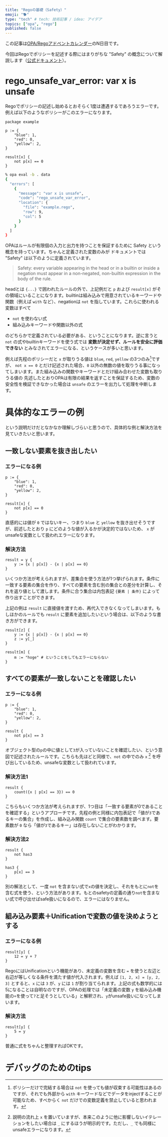 ```yaml
---
title: "Regoの基礎（Safety）"
emoji: "🐕"
type: "tech" # tech: 技術記事 / idea: アイデア
topics: ["opa", "rego"]
published: false
---
```


この記事は[OPA/Regoアドベントカレンダー](https://adventar.org/calendars/6601)のN日目です。

今回はRegoでポリシーを記述する際にはまりがちな "Safety" の概念について解説します（[公式ドキュメント](https://www.openpolicyagent.org/docs/latest/faq/#safety)）。

# rego_unsafe_var_error: var x is unsafe

Regoでポリシーの記述し始めるとおそらく1度は遭遇するであろうエラーです。例えば以下のようなポリシーがこのエラーになります。

```rego:example.rego
package example

p := {
    "blue": 1,
    "red": 0,
    "yellow": 2,
}

result[x] {
    not p[x] == 0
}
```

```bash
% opa eval -b . data
{
  "errors": [
    {
      "message": "var x is unsafe",
      "code": "rego_unsafe_var_error",
      "location": {
        "file": "example.rego",
        "row": 9,
        "col": 5
      }
    }
  ]
}
```

OPAはルールが有限個の入力と出力を持つことを保証するために Safety という概念を持っています。ちゃんと定義された変数のみが
ドキュメントでは "Safety" は以下のように定義されています。

> Safety: every variable appearing in the head or in a builtin or inside a negation must appear in a non-negated, non-builtin expression in the body of the rule.

headとは `{...}` で囲われたルールの外で、上記例だと `p` および `result[x]` がその領域にいることになります。builtinは組み込みで用意されているキーワードや関数（例えば `with` など）、negationは `not` を指しています。これらに使われる変数はすべて

- `not` を使わない式
- 組み込みキーワードや関数以外の式

のどちらかで定義されている必要がある、ということになります。逆に言うと `not` の式やbuiltinキーワードを使う式では **変数が決定せず、ルールを安全に評価できない** とみなされてエラーになる、というケースが多いと思います。

例えば先程のポリシーだと `x` が取りうる値は `blue`, `red`, `yellow` の3つのみ[^values]ですが、 `not x == 0` とだけ記述された場合、`0` 以外の無数の値を取りうる事になってしまいます。また組み込みの関数やキーワードとだけ組み合わせた変数も取りうる値の
先述したとおりOPAは有限の結果を返すことを保証するため、変数の安全性を検証できなかった場合は `unsafe` のエラーを出力して処理を中断します。

# 具体的なエラーの例

という説明だけだとなかなか理解しづらいと思うので、具体的な例と解決方法を見ていきたいと思います。

## 一致しない要素を抜き出したい

### エラーになる例

```rego
p := {
    "blue": 1,
    "red": 0,
    "yellow": 2,
}

result[x] {
    not p[x] == 0
}
```

直感的には値が `0` ではないキー、つまり `blue` と `yellow` を抜き出せそうですが、前述したとおり `p` にどのような値が入るかが決定的ではないため、 `x` がunsafeな変数として扱われエラーになります。

### 解決方法

```rego
result = y {
    y := {x | p[x]} - {x | p[x] == 0}
}
```

いくつか方法が考えられますが、差集合を使う方法が1つ挙げられます。条件に一致する要素の集合を作り、すべての要素を含む別の集合との差分を計算し、それを返り値として渡します。条件に合う集合は内包表記 `{要素 | 条件}` によって作り出すことができます。

上記の例は `result` に直接値を渡すため、再代入できなくなってしまいます。もしほかのルールでも `result` に要素を追加したいという場合は、以下のような書き方ができます。

```rego
result[z] {
    y := {x | p[x]} - {x | p[x] == 0}
    z := y[_]
}

result[m] {
    m := "hoge" # ということをしてもエラーにならない
}
```

## すべての要素が一致しないことを確認したい

### エラーになる例

```rego
p := {
    "blue": 1,
    "red": 0,
    "yellow": 2,
}

result {
    not p[x] == 3
}
```

オブジェクト型の`p`の中に値として`3`が入っていないことを確認したい、という意図で記述されたルールです。こちらも先ほどと同様で、`not` の中でのみ `x` [^low_bar] を呼び出しているため、unsafeな変数として扱われています。

### 解決方法1

```rego
result {
    count({x | p[x] == 3}) == 0
}
```

こちらもいくつか方法が考えられますが、1つ目は「一致する要素が0であることを確認する」というアプローチです。先程の例と同様に内包表記で「値が`3`であるキーの集合」を作成し、組み込み関数 `count` で集合の要素数を調べます。要素数が `0` なら「値が`3`であるキー」は存在しないことがわかります。

### 解決方法2

```rego
result {
    not has3
}

has3 {
    p[x] == 3
}
```

別の解法として、一度 `not` を含まない式で`x`の値を決定し、それをもとに`not`を含む式を使う、という方法があります。もとのsafetyの定義の通り`not`を含まない式で呼び出せばsafe扱いになるので、エラーにはなりません。

## 組み込み要素＋Unificationで変数の値を決めようとする

### エラーになる例

```rego
result[y] {
    12 = y + 7
}
```

RegoにはUnificationという機能があり、未定義の変数を含む `=` を使うと左辺と右辺が等しくなる条件を満たす値が代入されます。例えば `[1, 2, x] = [y, 2, 3]` とすると、`x` には `3` が、`y` には `1` が割り当てられます。上記の式も数学的には5になることは自明なのですが、OPAの処理では「未定義の変数 `y` を組み込み機能の`+`を使って`7`と足そうとしている」と解釈され、`y`がunsafe扱いになってしまいます。

### 解決方法

```result
result[y] {
    5 = y
}
```

普通に式をちゃんと整理すればOKです。

# デバッグのためのtips

[^values]: ポリシーだけで完結する場合は `not` を使っても値が収束する可能性はあるのですが、それでも外部から `with` キーワードなどでデータをinjectすることが可能なため、すべからく `not` だけでの変数定義を禁止していると思われます。
[^low_bar]: 説明の流れ上 `x` を置いていますが、本来このように他に影響しないイテレーションをしたい場合は `_` にするほうが明示的です。ただし、`_` でも同様にunsafeエラーになります。